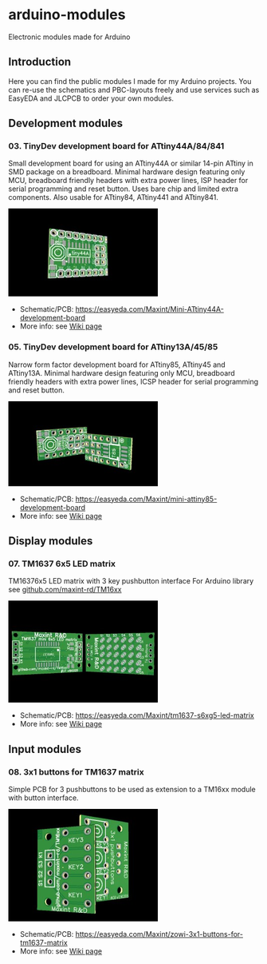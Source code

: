 # arduino-modules
Electronic modules made for Arduino

## Introduction
Here you can find the public modules I made for my Arduino projects. You can re-use the schematics and PBC-layouts freely and use services such as EasyEDA and JLCPCB to order your own modules.

## Development modules

### 03. TinyDev development board for ATtiny44A/84/841
Small development board for using an ATtiny44A or similar 14-pin ATtiny in SMD package on a breadboard. Minimal hardware design featuring only MCU, breadboard friendly headers with extra power lines, ISP header for serial programming and reset button. Uses bare chip and limited extra components. Also usable for ATtiny84, ATtiny441 and ATtiny841.

![image](https://github.com/maxint-rd/arduino-modules/blob/master/03_TinyDev_ATtinyX4/render_tn.jpg)

- Schematic/PCB: https://easyeda.com/Maxint/Mini-ATtiny44A-development-board
- More info: see [Wiki page](https://github.com/maxint-rd/arduino-modules/wiki/03-TinyDev-ATtinyX4)

### 05. TinyDev development board for ATtiny13A/45/85
Narrow form factor development board for ATtiny85, ATtiny45 and ATtiny13A. Minimal hardware design featuring only MCU, breadboard friendly headers with extra power lines, ICSP header for serial programming and reset button.

![image](https://github.com/maxint-rd/arduino-modules/blob/master/05_TinyDev_ATtinyX5/render_tn.jpg)

- Schematic/PCB: https://easyeda.com/Maxint/mini-attiny85-development-board
- More info: see [Wiki page](https://github.com/maxint-rd/arduino-modules/wiki/05-TinyDev-ATtinyX5)

## Display modules

### 07. TM1637 6x5 LED matrix 
TM16376x5 LED matrix with 3 key pushbutton interface For Arduino library see [github.com/maxint-rd/TM16xx](https://github.com/maxint-rd/TM16xx)

![image](https://github.com/maxint-rd/arduino-modules/blob/master/07_TM1637_6x5_LED_matrix/render_tn.jpg)

- Schematic/PCB: https://easyeda.com/Maxint/tm1637-s6xg5-led-matrix
- More info: see [Wiki page](https://github.com/maxint-rd/arduino-modules/wiki/07-TM1637-6x5-LED-matrix)

## Input modules

### 08. 3x1 buttons for TM1637 matrix
Simple PCB for 3 pushbuttons to be used as extension to a TM16xx module with button interface.

![image](https://github.com/maxint-rd/arduino-modules/blob/master/08_3x1_buttons_for_TM16xx/render_tn.jpg)

- Schematic/PCB: https://easyeda.com/Maxint/zowi-3x1-buttons-for-tm1637-matrix
- More info: see [Wiki page](https://github.com/maxint-rd/arduino-modules/wiki/08-3x1-buttons-for-TM16xx)
